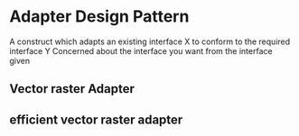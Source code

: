 # Adapter Design Pattern
A construct which adapts an existing interface X to conform to the required interface Y
Concerned about the interface you want from the interface given
## Vector raster Adapter
## efficient vector raster adapter